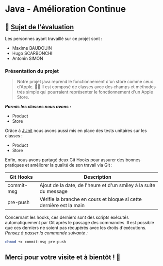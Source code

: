 # Java - Amélioration Continue
## 🔎 [Sujet de l'évaluation](https://docs.google.com/document/d/14JCQic_200O7LIuUEa7Cjutao78dINbZKudZx8auF-4/edit)

Les personnes ayant travaillé sur ce projet sont :
- Maxime BAUDOUIN
- Hugo SCARBONCHI
- Antonin SIMON

### Présentation du projet

>Notre projet java reprend le fonctionnement d'un store comme ceux d'Apple.  🧑‍💻  Il est composé de classes avec des champs et méthodes très simple qui pourraient représenter le fonctionnement d'un Apple Store.

***Parmis les classes nous avons :***
- Product
- Store

Grâce à [JUnit](https://junit.org/junit5/) nous avons aussi mis en place des tests unitaires sur les classes : 
- Product
- Store

Enfin, nous avons partagé deux Git Hooks pour assurer des bonnes pratiques et améliorer la qualité de son travail via Git :

| Git Hooks | Description |
| ------ | ------ |
| commit-msg | Ajout de la date, de l'heure et d'un smiley à la suite du message |
| pre-push | Vérifie la branche en cours et bloque si cette dernière est la main |

Concernant les hooks, ces derniers sont des scripts exécutés automatiquement par Git après le passage des commandes.
Il est possible que ces derniers ne soient pas récupérés avec les droits d'exécutions.
*Pensez à passer la commande suivante :*
```sh
chmod +x commit-msg pre-push
```

## Merci pour votre visite et à bientôt ! 👋
